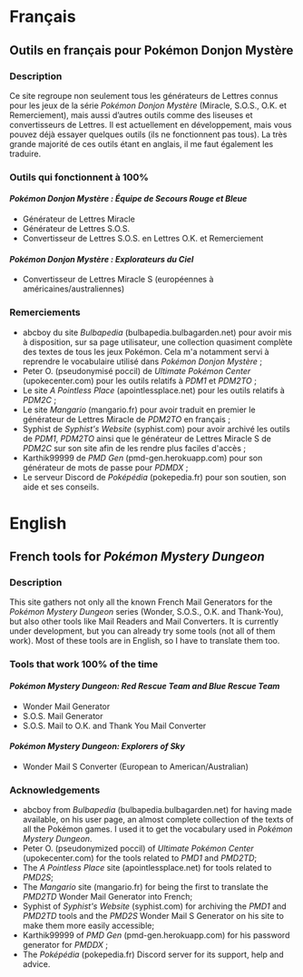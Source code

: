 # Français
## Outils en français pour Pokémon Donjon Mystère
### Description
Ce site regroupe non seulement tous les générateurs de Lettres connus pour les jeux de la série *Pokémon Donjon Mystère* (Miracle, S.O.S., O.K. et Remerciement), mais aussi d’autres outils comme des liseuses et convertisseurs de Lettres. Il est actuellement en développement, mais vous pouvez déjà essayer quelques outils (ils ne fonctionnent pas tous). La très grande majorité de ces outils étant en anglais, il me faut également les traduire.

### Outils qui fonctionnent à 100%
#### *Pokémon Donjon Mystère : Équipe de Secours Rouge et Bleue*
* Générateur de Lettres Miracle
* Générateur de Lettres S.O.S.
* Convertisseur de Lettres S.O.S. en Lettres O.K. et Remerciement

#### *Pokémon Donjon Mystère : Explorateurs du Ciel*
* Convertisseur de Lettres Miracle S (européennes à américaines/australiennes)

### Remerciements
* abcboy du site *Bulbapedia* (bulbapedia.bulbagarden.net) pour avoir mis à disposition, sur sa page utilisateur, une collection quasiment complète des textes de tous les jeux Pokémon. Cela m'a notamment servi à reprendre le vocabulaire utilisé dans *Pokémon Donjon Mystère* ;
* Peter O. (pseudonymisé poccil) de *Ultimate Pokémon Center* (upokecenter.com) pour les outils relatifs à *PDM1* et *PDM2TO* ;
* Le site *A Pointless Place* (apointlessplace.net) pour les outils relatifs à *PDM2C* ;
* Le site *Mangario* (mangario.fr) pour avoir traduit en premier le générateur de Lettres Miracle de *PDM2TO* en français ;
* Syphist de *Syphist's Website* (syphist.com) pour avoir archivé les outils de *PDM1*, *PDM2TO* ainsi que le générateur de Lettres Miracle S de *PDM2C* sur son site afin de les rendre plus faciles d'accès ;
* Karthik99999 de *PMD Gen* (pmd-gen.herokuapp.com) pour son générateur de mots de passe pour *PDMDX* ;
* Le serveur Discord de *Poképédia* (pokepedia.fr) pour son soutien, son aide et ses conseils.


# English
## French tools for *Pokémon Mystery Dungeon*
### Description
This site gathers not only all the known French Mail Generators for the *Pokémon Mystery Dungeon* series (Wonder, S.O.S., O.K. and Thank-You), but also other tools like Mail Readers and Mail Converters. It is currently under development, but you can already try some tools (not all of them work). Most of these tools are in English, so I have to translate them too.

### Tools that work 100% of the time
#### *Pokémon Mystery Dungeon: Red Rescue Team and Blue Rescue Team*
* Wonder Mail Generator
* S.O.S. Mail Generator
* S.O.S. Mail to O.K. and Thank You Mail Converter

#### *Pokémon Mystery Dungeon: Explorers of Sky*
* Wonder Mail S Converter (European to American/Australian)

### Acknowledgements
* abcboy from *Bulbapedia* (bulbapedia.bulbagarden.net) for having made available, on his user page, an almost complete collection of the texts of all the Pokémon games. I used it to get the vocabulary used in *Pokémon Mystery Dungeon*.
* Peter O. (pseudonymized poccil) of *Ultimate Pokémon Center* (upokecenter.com) for the tools related to *PMD1* and *PMD2TD*;
* The *A Pointless Place* site (apointlessplace.net) for tools related to *PMD2S*;
* The *Mangario* site (mangario.fr) for being the first to translate the *PMD2TD* Wonder Mail Generator into French;
* Syphist of *Syphist's Website* (syphist.com) for archiving the *PMD1* and *PMD2TD* tools and the *PMD2S* Wonder Mail S Generator on his site to make them more easily accessible;
* Karthik99999 of *PMD Gen* (pmd-gen.herokuapp.com) for his password generator for *PMDDX* ;
* The *Poképédia* (pokepedia.fr) Discord server for its support, help and advice.
